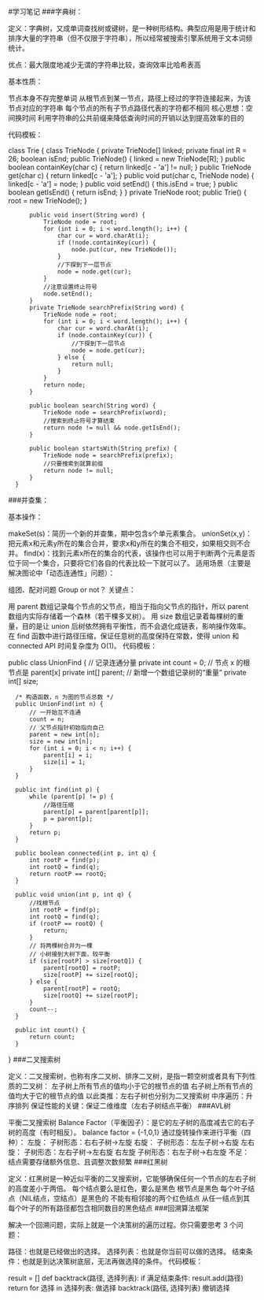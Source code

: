 #学习笔记
###字典树：

定义：字典树，又成单词查找树或键树，是一种树形结构。典型应用是用于统计和排序大量的字符串（但不仅限于字符串），所以经常被搜索引擎系统用于文本词频统计。

优点：最大限度地减少无谓的字符串比较，查询效率比哈希表高

基本性质：

节点本身不存完整单词
从根节点到某一节点，路径上经过的字符连接起来，为该节点对应的字符串
每个节点的所有子节点路径代表的字符都不相同
核心思想：空间换时间
利用字符串的公共前缀来降低查询时间的开销以达到提高效率的目的

代码模板：

  class Trie {
         class TrieNode {
              private TrieNode[] linked;
              private final int R = 26;
              boolean isEnd;
              public TrieNode() {
                  linked = new TrieNode[R];
              }
              public boolean containKey(char c) {
                  return linked[c - 'a'] != null;
              }
              public TrieNode get(char c) {
                  return linked[c - 'a'];
              }
              public void put(char c, TrieNode node) {
                  linked[c - 'a'] = node;
              }
              public void setEnd() {
                  this.isEnd = true;
              }
              public boolean getIsEnd() {
                  return isEnd;
              }
          }
          private TrieNode root;
          public Trie() {
              root = new TrieNode();
          }

          public void insert(String word) {
              TrieNode node = root;
              for (int i = 0; i < word.length(); i++) {
                  char cur = word.charAt(i);
                  if (!node.containKey(cur)) {
                      node.put(cur, new TrieNode());
                  }
                  //下探到下一层节点
                  node = node.get(cur);
              }
              //注意设置终止符号
              node.setEnd();
          }
          private TrieNode searchPrefix(String word) {
              TrieNode node = root;
              for (int i = 0; i < word.length(); i++) {
                  char cur = word.charAt(i);
                  if (node.containKey(cur)) {
                      //下探到下一层节点
                      node = node.get(cur);
                  } else {
                      return null;
                  }
              }
              return node;
          }

          public boolean search(String word) {
              TrieNode node = searchPrefix(word);
              //搜索到终止符号才算结束
              return node != null && node.getIsEnd();
          }

          public boolean startsWith(String prefix) {
              TrieNode node = searchPrefix(prefix);
              //只要搜索到就算前缀
              return node != null;
          }
      }
###并查集：

基本操作：

makeSet(s)：简历一个新的并查集，期中包含s个单元素集合。
unionSet(x,y)：把元素x和元素y所在的集合合并，要求x和y所在的集合不相交，如果相交则不合并。
find(x)：找到元素x所在的集合的代表，该操作也可以用于判断两个元素是否位于同一个集合，只要将它们各自的代表比较一下就可以了。
适用场景（主要是解决图论中「动态连通性」问题）：

组团、配对问题
Group or not？
关键点：

用 parent 数组记录每个节点的父节点，相当于指向父节点的指针，所以 parent 数组内实际存储着一个森林（若干棵多叉树）。
用 size 数组记录着每棵树的重量，目的是让 union 后树依然拥有平衡性，而不会退化成链表，影响操作效率。
在 find 函数中进行路径压缩，保证任意树的高度保持在常数，使得 union 和 connected API 时间复杂度为 O(1)。
代码模板：

  public class UnionFind {
      // 记录连通分量
      private int count = 0;
      // 节点 x 的根节点是 parent[x]
      private int[] parent;
      // 新增一个数组记录树的“重量”
      private int[] size;
  
      /* 构造函数，n 为图的节点总数 */
      public UnionFind(int n) {
          // 一开始互不连通
          count = n;
          // 父节点指针初始指向自己
          parent = new int[n];
          size = new int[n];
          for (int i = 0; i < n; i++) {
              parent[i] = i;
              size[i] = 1;
          }
      }
  
      public int find(int p) {
          while (parent[p] != p) {
              //路径压缩
              parent[p] = parent[parent[p]];
              p = parent[p];
          }
          return p;
      }
  
      public boolean connected(int p, int q) {
          int rootP = find(p);
          int rootQ = find(q);
          return rootP == rootQ;
      }
  
      public void union(int p, int q) {
          //找根节点
          int rootP = find(p);
          int rootQ = find(q);
          if (rootP == rootQ) {
              return;
          }
          // 将两棵树合并为一棵
          // 小树接到大树下面，较平衡
          if (size[rootP] > size[rootQ]) {
              parent[rootQ] = rootP;
              size[rootP] += size[rootQ];
          } else {
              parent[rootP] = rootQ;
              size[rootQ] += size[rootP];
          }
          count--;
      }
  
      public int count() {
          return count;
      }
  }
###二叉搜索树

定义：二叉搜索树，也称有序二叉树、排序二叉树，是指一颗空树或者具有下列性质的二叉树：
左子树上所有节点的值均小于它的根节点的值
右子树上所有节点的值均大于它的根节点的值
以此类推：左右子树也分别为二叉搜索树
中序遍历：升序排列
保证性能的关键：保证二维维度（左右子树结点平衡）
###AVL树

平衡二叉搜索树
Balance Factor（平衡因子）：是它的左子树的高度减去它的右子树的高度（有时相反）。 balance factor = {-1,0,1}
通过旋转操作来进行平衡（四种）：
左旋： 子树形态：右右子树->左旋
右旋： 子树形态：左左子树->右旋
左右旋： 子树形态：左右子树->左右旋
右左旋 子树形态：右左子树->右左旋
不足：结点需要存储额外信息、且调整次数频繁
###红黑树

定义：红黑树是一种近似平衡的二叉搜索树，它能够确保任何一个节点的左右子树的高度差小于两倍。
每个结点要么是红色，要么是黑色
根节点是黑色
每个叶子结点（NIL结点，空结点）是黑色的
不能有相邻接的两个红色结点
从任一结点到其每个叶子的所有路径都包含相同数目的黑色结点
###回溯算法框架

解决一个回溯问题，实际上就是一个决策树的遍历过程。你只需要思考 3 个问题：

路径：也就是已经做出的选择。
选择列表：也就是你当前可以做的选择。
结束条件：也就是到达决策树底层，无法再做选择的条件。
代码模板：

 result = []
 def backtrack(路径, 选择列表):
 if 满足结束条件:
 result.add(路径)
 return
 for 选择 in 选择列表:
 做选择
 backtrack(路径, 选择列表)
 撤销选择